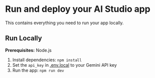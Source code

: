 # Run and deploy your AI Studio app

This contains everything you need to run your app locally.

## Run Locally

**Prerequisites:**  Node.js


1. Install dependencies:
   `npm install`
2. Set the `api_key` in [.env.local](.env.local) to your Gemini API key
3. Run the app:
   `npm run dev`
